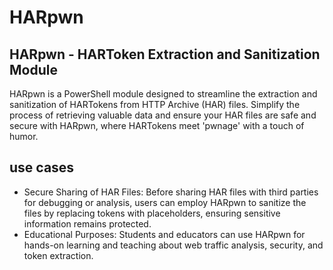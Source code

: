 # HARpwn
## HARpwn - HARToken Extraction and Sanitization Module

HARpwn is a PowerShell module designed to streamline the extraction and sanitization of HARTokens from HTTP Archive (HAR) files. Simplify the process of retrieving valuable data and ensure your HAR files are safe and secure with HARpwn, where HARTokens meet 'pwnage' with a touch of humor.

## use cases
- Secure Sharing of HAR Files: Before sharing HAR files with third parties for debugging or analysis, users can employ HARpwn to sanitize the files by replacing tokens with placeholders, ensuring sensitive information remains protected.
- Educational Purposes: Students and educators can use HARpwn for hands-on learning and teaching about web traffic analysis, security, and token extraction.
